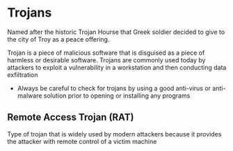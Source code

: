 # Trojans
Named after the historic Trojan Hourse that Greek soldier decided to give to the city of Troy as a peace offering. 

Trojan is a piece of malicious software that is disguised as a piece of harmless or desirable software.
Trojans are commonly used today by attackers to exploit a vulnerability in a workstation and then conducting data exfiltration
- Always be careful to check for trojans by using a good anti-virus or anti-malware solution prior to opening or installing any programs

## Remote Access Trojan (RAT)
Type of trojan that is widely used by modern attackers because it provides the attacker with remote control of a victim machine
